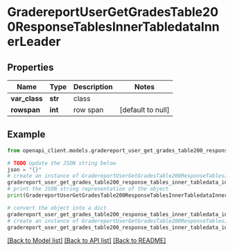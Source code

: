 # GradereportUserGetGradesTable200ResponseTablesInnerTabledataInnerLeader


## Properties

Name | Type | Description | Notes
------------ | ------------- | ------------- | -------------
**var_class** | **str** | class | 
**rowspan** | **int** | row span | [default to null]

## Example

```python
from openapi_client.models.gradereport_user_get_grades_table200_response_tables_inner_tabledata_inner_leader import GradereportUserGetGradesTable200ResponseTablesInnerTabledataInnerLeader

# TODO update the JSON string below
json = "{}"
# create an instance of GradereportUserGetGradesTable200ResponseTablesInnerTabledataInnerLeader from a JSON string
gradereport_user_get_grades_table200_response_tables_inner_tabledata_inner_leader_instance = GradereportUserGetGradesTable200ResponseTablesInnerTabledataInnerLeader.from_json(json)
# print the JSON string representation of the object
print(GradereportUserGetGradesTable200ResponseTablesInnerTabledataInnerLeader.to_json())

# convert the object into a dict
gradereport_user_get_grades_table200_response_tables_inner_tabledata_inner_leader_dict = gradereport_user_get_grades_table200_response_tables_inner_tabledata_inner_leader_instance.to_dict()
# create an instance of GradereportUserGetGradesTable200ResponseTablesInnerTabledataInnerLeader from a dict
gradereport_user_get_grades_table200_response_tables_inner_tabledata_inner_leader_from_dict = GradereportUserGetGradesTable200ResponseTablesInnerTabledataInnerLeader.from_dict(gradereport_user_get_grades_table200_response_tables_inner_tabledata_inner_leader_dict)
```
[[Back to Model list]](../README.md#documentation-for-models) [[Back to API list]](../README.md#documentation-for-api-endpoints) [[Back to README]](../README.md)


